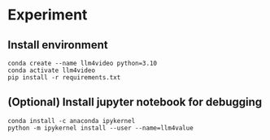 # Experiment

## Install environment

```
conda create --name llm4video python=3.10
conda activate llm4video
pip install -r requirements.txt
```

## (Optional) Install jupyter notebook for debugging

```
conda install -c anaconda ipykernel
python -m ipykernel install --user --name=llm4value
```